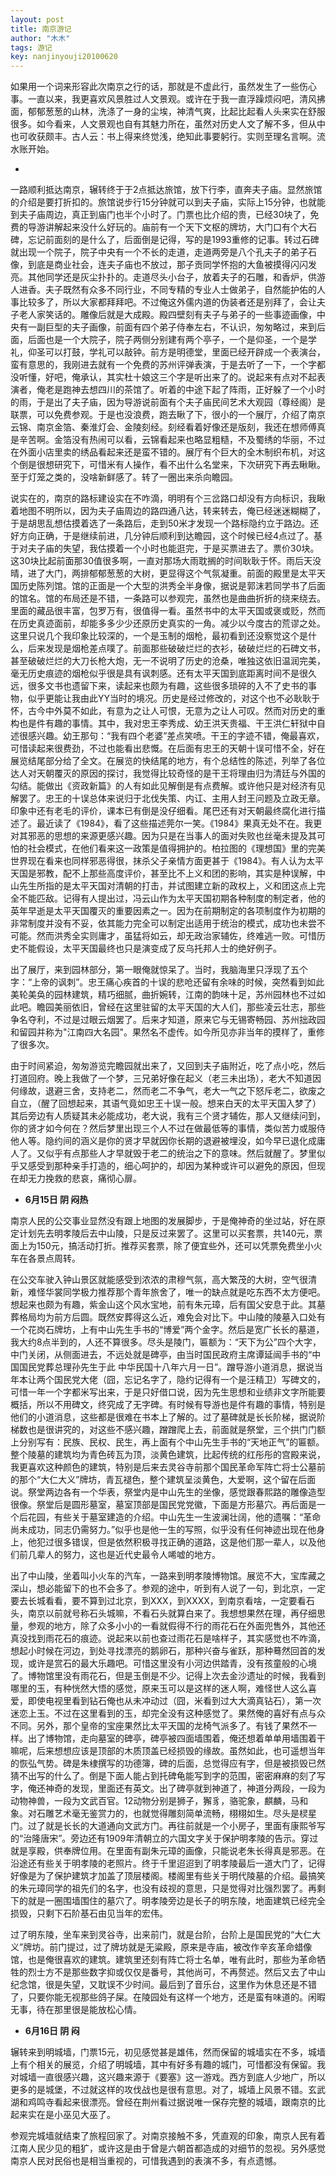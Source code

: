 ```yaml
---
layout: post
title: 南京游记
author: "木木"
tags: 游记
key: nanjinyouji20100620
---
```


如果用一个词来形容此次南京之行的话，那就是不虚此行，虽然发生了一些伤心事。一直以来，我更喜欢风景胜过人文景观。或许在于我一直浮躁烦闷吧，清风拂面，郁郁葱葱的山林，洗涤了一身的尘埃，神清气爽，比起比起看人头来实在舒服很多。如今看来，人文景观也自有其魅力所在，虽然对历史人文了解不多，但从中也可收获颇丰。古人云：书上得来终觉浅，绝知此事要躬行。实则至理名言啊。流水账开始。
<!--more-->

- 

一路顺利抵达南京，辗转终于于2点抵达旅馆，放下行李，直奔夫子庙。显然旅馆的介绍是要打折扣的。旅馆说步行15分钟就可以到夫子庙，实际上15分钟，也就能到夫子庙周边，真正到庙门也半个小时了。门票也比介绍的贵，已经30块了，免费的导游讲解起来没什么好玩的。庙前有一个天下文枢的牌坊，大门口有个大石碑，忘记前面刻的是什么了，后面倒是记得，写的是1993重修的记事。转过石碑就出现一个院子，院子中央有一个不长的走道，走道两旁是八个孔夫子的弟子石像，到底是商业社会，连夫子庙也不放过，那子贡同学怀抱的大鱼被摸得闪闪发亮。其他同学还是灰尘扑扑的。走道尽头小台子，放着夫子的石雕，和香炉，供游人进香。夫子既然有众多不同行业，不同专精的专业人士做弟子，自然能护佑的人事比较多了，所以大家都拜拜吧。不过俺这外儒内道的伪装者还是别拜了，会让夫子老人家笑话的。雕像后就是大成殿。殿四壁刻有夫子与弟子的一些事迹画像，中央有一副巨型的夫子画像，前面有四个弟子侍奉左右，不认识，匆匆略过，来到后面，后面也是一个大院子，院子两侧分别建有两个亭子，一个是仰圣，一个是学礼，仰圣可以打鼓，学礼可以敲钟。前方是明德堂，里面已经开辟成一个表演台，蛮有意思的，我刚进去就有一个免费的苏州评弹表演，于是去听了一下，一个字都没听懂，好吧，俺承认，其实杜十娘这三个字是听出来了的。说起来有点对不起表演者，俺老是跑神去想四川的茶馆了。听着的中途下起了阵雨，正好躲了一个小时的雨，于是出了夫子庙，因为导游说前面有个夫子庙民间艺术大观园（尊经阁）是联票，可以免费参观。于是也没浪费，跑去瞅了下，很小的一个展厅，介绍了南京云锦、南京金箔、秦淮灯会、金陵刻经。刻经看着好像还是版刻，我还在想师傅真是辛苦啊。金箔没有热闹可以看，云锦看起来也略显粗糙，不及蜀绣的华丽，不过在外面小店里卖的绣品看起来还是蛮不错的。展厅有个巨大的全木制织布机，对这个倒是很想研究下，可惜米有人操作，看不出什么名堂来，下次研究下再去瞅瞅。至于灯笼之类的，没啥新鲜感了。转了一圈出来杀向瞻园。      

说实在的，南京的路标建设实在不咋滴，明明有个三岔路口却没有方向标识，我瞅着地图不明所以，因为夫子庙周边的路四通八达，转来转去，俺已经迷迷糊糊了，于是胡思乱想估摸着选了一条路后，走到50米才发现一个路标隐约立于路边。还好方向正确，于是继续前进，几分钟后顺利到达瞻园，这个时候已经4点过了。基于对夫子庙的失望，我估摸着一个小时也能逛完，于是买票进去了。票价30块。这30块比起前面那30值很多啊，一直对那场大雨耽搁的时间耿耿于怀。雨后天没晴，进了大门，两排郁郁葱葱的大树，更显得这个气氛凝重。前面的殿里是太平天国历史陈列馆。馆的正面是一个大型的洪秀全半身像，据说是郭沫若同学书了后面的馆名。馆的布局还是不错，一条路可以参观完，虽然也是曲曲折折的绕来绕去。里面的藏品很丰富，包罗万有，很值得一看。虽然书中的太平天国或褒或贬，然而在历史真迹面前，却能多多少少还原历史真实的一角。减少以今度古的荒谬之处。这里只说几个我印象比较深的，一个是玉制的烟枪，最初看到还没察觉这个是什么，后来发现是烟枪差点噗了。前面那些破破烂烂的衣衫，破破烂烂的石碑文书，甚至破破烂烂的大刀长枪大炮，无一不说明了历史的沧桑，唯独这依旧温润完美，毫无历史痕迹的烟枪似乎很是具有讽刺感。还有太平天国到底距离时间不是很久远，很多文书也遗留下来，读起来也颇为有趣，这些很多琐碎的入不了史书的事物，似乎更能让我由此YY当时的境况。历史是经过修改的，对这个也不必耿耿于怀，古今中外莫不如此，有意为之让人可恨，无意为之让人可叹。然而对历史的重构也是件有趣的事情。其中，我对忠王李秀成、幼王洪天贵福、干王洪仁轩狱中自述很感兴趣。幼王那句：“我有四个老婆”差点笑喷。干王的字迹不错，俺最喜欢，可惜读起来很费劲，不过也能看出悲慨。在后面有忠王的天朝十误可惜不全，好在展览结尾部分给了全文。在展览的快结尾的地方，有个总结性的陈述，列举了各位达人对天朝覆灭的原因的探讨，我觉得比较奇怪的是干王将理由归为清廷与外国的勾结。能做出《资政新篇》的人有如此见解倒是有点费解。或许他只是对经济有见解罢了。忠王的十误总体来说归于北伐失策、内讧、主用人封王问题及立政无章。印象中还有老毛的评价，课本已有倒是没仔细看。尾巴还有对天朝最终腐化进行描述了。最近读了《1984》，看了这些描述莞尔一笑。《1984》果真无处不在。我更对其邪恶的思想的来源更感兴趣。因为只是在当事人的面对失败也丝毫未提及其可怕的社会模式，在他们看来这一政策是值得拥护的。柏拉图的《理想国》里的完美世界现在看来也同样邪恶得很，抹杀父子亲情方面更甚于《1984》。有人认为太平天国是邪教，配不上那些高度评价，甚至比不上义和团的影响，其实是种误解，中山先生所指的是太平天国对清朝的打击，并试图建立新的政权上，义和团这点上完全不能匹敌。记得有人提出过，冯云山作为太平天国初期各种制度的制定者，他的英年早逝是太平天国覆灭的重要因素之一。因为在前期制定的各项制度作为初期的非常制度并没有不妥，依其能力完全可以制定出适用于统治的模式，成功也未尝不可能。然而洪秀全实则庸才，虽猛将如云，却无政治家辅佐，终难逃一败。可惜历史不能假设，太平天国最终也只是演变成了反乌托邦人士的绝好例子。       

出了展厅，来到园林部分，第一眼俺就惊呆了。当时，我脑海里只浮现了五个字：“上帝的讽刺”。忠王痛心疾首的十误的悲呛还留有余味的时候，突然看到如此美轮美奂的园林建筑，精巧细腻，曲折婉转，江南的韵味十足，苏州园林也不过如此吧。瞻园美丽依旧，曾经在这里驻留的太平天国的大人们，那些凌云壮志，那些争名夺利，不过是过眼云烟罢了。后来才知道，原来它与无锡寄畅园、苏州拙政园和留园并称为"江南四大名园"。果然名不虚传。如今所见亦非当年的摸样了，重修了很多次。     

由于时间紧迫，匆匆游览完瞻园就出来了，又回到夫子庙附近，吃了点小吃，然后打道回府。晚上我做了一个梦，三兄弟好像在起义（老三未出场），老大不知道因何缘故，退避三舍，支持老二，然而老二不争气，老大一气之下怒斥老二，欲废之自立，（醒了回想起来，其语气竟如忠王十误一般。想来白天的太平天国入梦了）其后旁边有人质疑其未必能成功，老大说，我有三个贤才辅佐，那人又继续问到，你的贤才如今何在？然后梦里出现三个人不过在做最低等的事情，类似苦力或服侍他人等。隐约间的涵义是你的贤才早就因你长期的退避被埋没，如今早已退化成庸人了。又似乎有点那些人才早就毁于老二的统治之下的意味。然后就醒了。梦里似乎又感受到那种亲手打造的，细心呵护的，却因为某种或许可以避免的原因，但现在却无力挽救的悲哀，痛彻心扉。

- **6月15日 阴 闷热**      

南京人民的公交事业显然没有跟上地图的发展脚步，于是俺神奇的坐过站，好在原定计划先去明孝陵后去中山陵，只是反过来罢了。这里可以买套票，共140元，票面上为150元，搞活动打折。推荐买套票，除了便宜些外，还可以凭票免费坐小火车在各景点周转。      

在公交车驶入钟山景区就能感受到浓浓的肃穆气氛，高大繁茂的大树，空气很清新，难怪华裳同学极力推荐那个青年旅舍了，唯一的缺点就是吃东西不太方便吧。想起来也颇为有趣，紫金山这个风水宝地，前有朱元璋，后有国父安息于此。其墓葬格局均为前方后圆。既然安葬得这么近，难免会对比下。中山陵的陵墓入口处有一个花岗石牌坊，上有中山先生手书的“博爱”两个金字。然后是宽广长长的墓道，我大约8点半到的，人还不算很多。尽头是陵门，匾额为：“天下为公”四个大字，中门关闭，从侧面进去，不远处就是碑亭，由当时国民政府主席谭延闿手书的“中国国民党葬总理孙先生于此 中华民国十八年六月一日”。蹭导游小道消息，据说当年本让两个国民党大佬（囧，忘记名字了，隐约记得有一个是汪精卫）写碑文的，可惜一年一个字都米写出来，于是只好借口说，因为先生思想和业绩非文字所能要概括，所以不用碑文，终究成了无字碑。有时候有导游也是件有趣的事情，特别是他们的小道消息，这些都是很难在书本上了解的。过了墓碑就是长长阶梯，据说阶梯数也是很讲究的，对这些不感兴趣，蹭蹭爬上去，前面就是祭堂，三个拱门门额上分别写有：民族、民权、民生，再上面有个中山先生手书的“天地正气”的匾额。整个陵墓的建筑均为青色砖瓦为顶，淡黄色建筑，比起传统的红彤彤的宫殿来说，我更喜欢这种颜色的建筑，特别是后来去灵谷寺前那个国民革命军阵亡将士公墓前的那个“大仁大义”牌坊，青瓦褪色，整个建筑呈淡黄色，大爱啊，这个留在后面说。祭堂两边各有一个华表，祭堂内是中山先生的坐像，感觉跟春熙路的雕像造型很像。祭堂后是圆形墓室，墓室顶部是国民党党徽，下面是方形墓穴。再后面是一个后花园，有些关于墓室建造的介绍。中山先生一生波澜壮阔，他的遗嘱：“革命尚未成功，同志仍需努力。”似乎也是他一生的写照，似乎没有任何神迹出现在他身上，他犯过很多错误，但是依然积极寻找正确的道路，这是他们那一辈人，以及他们前几辈人的努力，这也是近代史最令人唏嘘的地方。     

出了中山陵，坐着叫小火车的汽车，一路来到明孝陵博物馆。展览不大，宝库藏之深山，想必能留下的也不会多了。参观的途中，听到有人说了一句，到北京，一定要去长城看看，要不算到过北京，到XXX，到XXXX，到南京看啥，一定要看石头，南京以前就号称石头城嘛，不看石头就算白来了。我想想果然在理，再仔细思量，参观的地方，除了众多小小的一看就假得不行的雨花石在外面兜售外，其他还真没找到雨花石的痕迹。说起来以前也查过雨花石是啥样子，其实感觉也不咋滴，想起小时候在河边，到处寻找漂亮的鹅卵石，那种兴奋与雀跃，那种蓦然回首的发现，或许是赏石的最大乐趣吧。可惜这里没有小河边供踏青，没有孩童般的心境了。博物馆里没有雨花石，但是玉倒是不少。记得上次去金沙遗址的时候，我看到哪里的玉，有种恍然大悟的感觉，原来玉可以是这样的迷人啊，难怪世人这么喜爱，即使电视里看到钻石俺也从未冲动过（囧，米看到过大大滴真钻石），第一次迷恋上玉。不过在这里看到的玉，却完全没有这种感觉了。果然俺的喜好有点与众不同。另外，那个皇帝的宝座果然比太平天国的龙椅气派多了。有钱了果然不一样。出了博物馆，走向墓室的碑亭，碑亭被四面墙围着，俺还想着单单用墙围着干嘛呢，后来想想应该是顶部的木质顶盖已经损毁的缘故。虽然如此，也可遥想当年的恢弘气势。碑是朱棣撰写的功德簿，碑的后面，总觉得应有字，但是被损毁已然猜不出写的什么了。倒是下面人能占到托碑龟能写到字的范围，密密麻麻的刻了写字，俺还神奇的发现，里面还有英文。出了碑亭就到神道了，神道分两段，一段为动物神兽，一段为文武百官。12动物分别是狮子，獬豸，骆驼象，麒麟，马和象。对石雕艺术毫无鉴赏力的，也就觉得雕刻简单流畅，栩栩如生。尽头是棂星门。过了就是长长的大道通向文武方门。再往前就是一个小房子，里面有康熙爷写的“治隆唐宋”。旁边还有1909年清朝立的六国文字关于保护明孝陵的告示。穿过就是享殿，供奉牌位用。在里面有副朱元璋的画像，只能说老朱长得真是邪恶。在沿途还有些关于明孝陵的老照片。终于千里迢迢到了明孝陵最后一道大门了，记得好像是为了保护建筑才加盖了顶层楼阁。楼阁里有些关于明代陵墓的介绍。最搞笑的朱元璋同学的祖先们的名字，也没有歧视的意思，只是觉得对比强烈罢了。再剩下的就是一圈围墙围住的墓穴了。明孝陵旁边是长子的明东陵，地面建筑已经完全损毁，只剩下石阶基石由见当年的宏伟。      

过了明东陵，坐车来到灵谷寺，出来前门，就是台阶，台阶上是国民党的“大仁大义”牌坊。前门提过，过了牌坊就是无粱殿，原来是寺庙，被改作辛亥革命蜡像馆，也是俺很喜欢的建筑。建筑里还刻有阵亡将士名单，唯有此时，那些为革命牺牲的烈士方不是那些数字抑或仅仅是番号，其他尚可，不再赘述。然后又去了中山纪念馆，很是失望，又耽误不少时间。最后到了音乐台，这里作为休息还是不错了，只要你能无视那些鸽子屎。在陵园处有这样一个地方，还是蛮有味道的。闲暇无事，待在那里很是能放松心情。  

- **6月16日 阴 闷**      

辗转来到明城墙，门票15元，初见感觉甚是雄伟，然而保留的城墙实在不多，城墙上有个相关的展览，介绍了明城墙，其中有好多有趣的城门，可惜都没有保留。我对城墙一直很感兴趣，这兴趣来源于《要塞》这一游戏。西方到底人少地广，所以更多的是城堡，不过就这样的攻伐战也是很有意思。对了，城墙上风景不错。玄武湖和鸡鸣寺看起来很漂亮。曾经在荆州看过据说唯一保存完整的城墙，跟南京的比起来实在是小巫见大巫了。    

参观完城墙就结束了旅程回家了。对南京接触不多，凭直观的印象，南京人民有着江南人民少见的粗犷，或许这是由于曾是六朝首都造成的对细节的忽视。另外感觉南京人民对民俗也是相当重视的，可惜我遇到的表演不多，有点遗憾。
